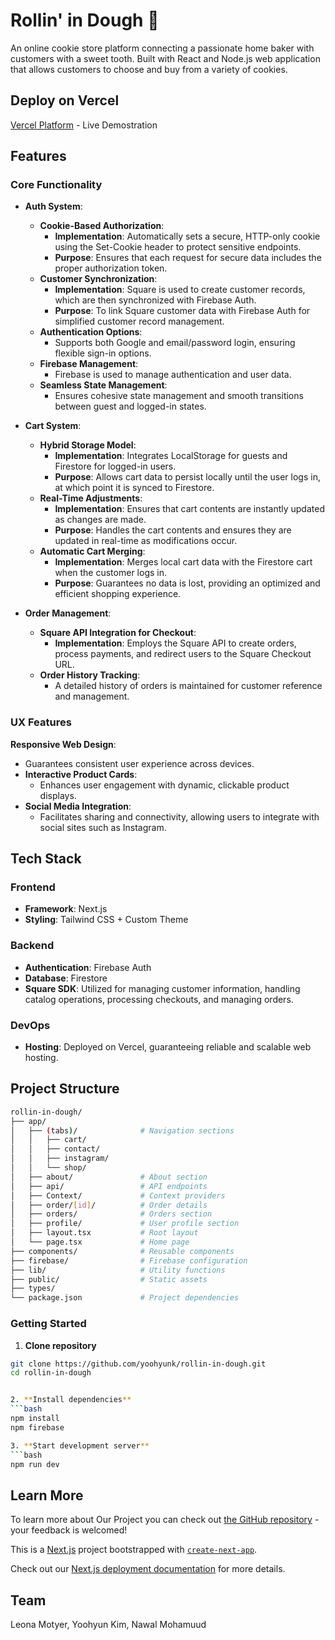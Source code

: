# Rollin' in Dough 🍪

An online cookie store platform connecting a passionate home baker with customers with a sweet tooth. Built with React and Node.js web application that allows customers to choose and buy from a variety of cookies.

## Deploy on Vercel
[Vercel Platform](https://rollin-in-dough.vercel.app/) - Live Demostration

## Features 

### Core Functionality
- **Auth System**:
  - **Cookie-Based Authorization**:
    - **Implementation**: Automatically sets a secure, HTTP-only cookie using the Set-Cookie header to protect sensitive endpoints.
    - **Purpose**: Ensures that each request for secure data includes the proper authorization token.
  - **Customer Synchronization**:
    - **Implementation**: Square is used to create customer records, which are then synchronized with Firebase Auth.
    - **Purpose**: To link Square customer data with Firebase Auth for simplified customer record management.
  - **Authentication Options**:
    - Supports both Google and email/password login, ensuring flexible sign-in options.
  - **Firebase Management**:
    - Firebase is used to manage authentication and user data.
  - **Seamless State Management**:
    - Ensures cohesive state management and smooth transitions between guest and logged-in states.

- **Cart System**:
  - **Hybrid Storage Model**:
    - **Implementation**: Integrates LocalStorage for guests and Firestore for logged-in users.
    - **Purpose**: Allows cart data to persist locally until the user logs in, at which point it is synced to Firestore.
  - **Real-Time Adjustments**:
    - **Implementation**: Ensures that cart contents are instantly updated as changes are made.
    - **Purpose**: Handles the cart contents and ensures they are updated in real-time as modifications occur.
  - **Automatic Cart Merging**:
    - **Implementation**: Merges local cart data with the Firestore cart when the customer logs in.
    - **Purpose**: Guarantees no data is lost, providing an optimized and efficient shopping experience.

- **Order Management**:
  - **Square API Integration for Checkout**:
    - **Implementation**: Employs the Square API to create orders, process payments, and redirect users to the Square Checkout URL.
  - **Order History Tracking**:
    - A detailed history of orders is maintained for customer reference and management.

### UX Features
 **Responsive Web Design**:
  - Guarantees consistent user experience across devices.
- **Interactive Product Cards**:
  - Enhances user engagement with dynamic, clickable product displays.
- **Social Media Integration**:
  - Facilitates sharing and connectivity, allowing users to integrate with social sites such as Instagram.

## Tech Stack

### Frontend
- **Framework**: Next.js 
- **Styling**: Tailwind CSS + Custom Theme

### Backend
- **Authentication**: Firebase Auth
- **Database**: Firestore
- **Square SDK**: Utilized for managing customer information, handling catalog operations, processing checkouts, and managing orders.

### DevOps
- **Hosting**: Deployed on Vercel, guaranteeing reliable and scalable web hosting.

## Project Structure

```bash
rollin-in-dough/
├── app/
│   ├── (tabs)/              # Navigation sections
│   │   ├── cart/
│   │   ├── contact/
│   │   ├── instagram/
│   │   └── shop/
│   ├── about/               # About section
│   ├── api/                 # API endpoints
│   ├── Context/             # Context providers
│   ├── order/[id]/          # Order details
│   ├── orders/              # Orders section
│   ├── profile/             # User profile section
│   ├── layout.tsx           # Root layout
│   └── page.tsx             # Home page
├── components/              # Reusable components
├── firebase/                # Firebase configuration
├── lib/                     # Utility functions
├── public/                  # Static assets
├── types/
└── package.json             # Project dependencies
```

### Getting Started

1. **Clone repository**
```bash
git clone https://github.com/yoohyunk/rollin-in-dough.git
cd rollin-in-dough


2. **Install dependencies**
```bash
npm install
npm firebase

3. **Start development server**
```bash
npm run dev
```
## Learn More
To learn more about Our Project you can check out [the GitHub repository](https://github.com/yoohyunk/rollin-in-dough?tab=readme-ov-file) - your feedback is welcomed!

This is a [Next.js](https://nextjs.org) project bootstrapped with [`create-next-app`](https://nextjs.org/docs/app/api-reference/cli/create-next-app).

Check out our [Next.js deployment documentation](https://nextjs.org/docs/app/building-your-application/deploying) for more details.

## Team
Leona Motyer, Yoohyun Kim, Nawal Mohamuud


